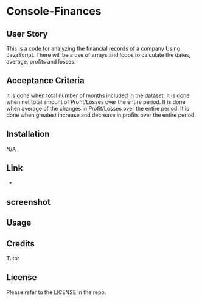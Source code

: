 # Console-Finances


## User Story
This is a code for analyzing the financial records of a company Using JavaScript. There will be a use of arrays and loops to calculate the dates, average, profits and losses. 

## Acceptance Criteria
It is done when total number of months included in the dataset.
It is done when net total amount of Profit/Losses over the entire period.
It is done when average of the changes in Profit/Losses over the entire period.
It is done when greatest increase and decrease in profits over the entire period.


## Installation

N/A

## Link 
- 


## screenshot


## Usage


## Credits

Tutor

## License

Please refer to the LICENSE in the repo.
